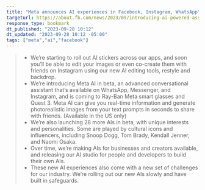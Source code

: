 ```yaml
---
title: "Meta announces AI experiences in Facebook, Instagram, WhatsApp"
targeturl: https://about.fb.com/news/2023/09/introducing-ai-powered-assistants-characters-and-creative-tools/
response_type: bookmark
dt_published: "2023-09-28 10:12"
dt_updated: "2023-09-28 10:12 -05:00"
tags: ["meta","ai","facebook"]
---
```


>    - We’re starting to roll out AI stickers across our apps, and soon you’ll be able to edit your images or even co-create them with friends on Instagram using our new AI editing tools, restyle and backdrop. 
>    - We’re introducing Meta AI in beta, an advanced conversational assistant that’s available on WhatsApp, Messenger, and Instagram, and is coming to Ray-Ban Meta smart glasses and Quest 3. Meta AI can give you real-time information and generate photorealistic images from your text prompts in seconds to share with friends. (Available in the US only)
>    - We’re also launching 28 more AIs in beta, with unique interests and personalities. Some are played by cultural icons and influencers, including Snoop Dogg, Tom Brady, Kendall Jenner, and Naomi Osaka. 
>    - Over time, we’re making AIs for businesses and creators available, and releasing our AI studio for people and developers to build their own AIs. 
>    - These new AI experiences also come with a new set of challenges for our industry. We’re rolling out our new AIs slowly and have built in safeguards.


